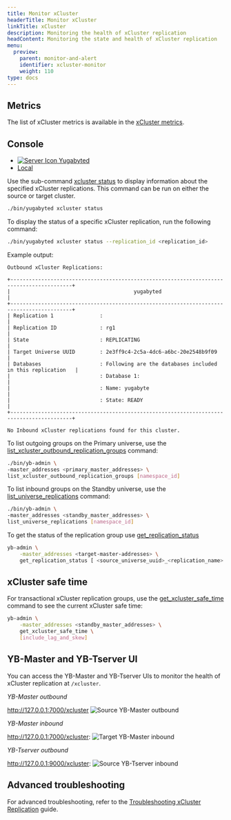 ```yaml
---
title: Monitor xCluster
headerTitle: Monitor xCluster
linkTitle: xCluster
description: Monitoring the health of xCluster replication
headContent: Monitoring the state and health of xCluster replication
menu:
  preview:
    parent: monitor-and-alert
    identifier: xcluster-monitor
    weight: 110
type: docs
---
```


## Metrics

The list of xCluster metrics is available in the [xCluster metrics](../metrics/replication/).

## Console

<ul class="nav nav-tabs-alt nav-tabs-yb custom-tabs">
  <li>
    <a href="#yugabyted" class="nav-link active" id="yugabyted-tab" data-bs-toggle="tab"
      role="tab" aria-controls="yugabyted" aria-selected="true">
      <img src="/icons/database.svg" alt="Server Icon">
      Yugabyted
    </a>
  </li>
  <li>
    <a href="#local" class="nav-link" id="local-tab" data-bs-toggle="tab"
      role="tab" aria-controls="local" aria-selected="false">
      <i class="icon-shell"></i>
      Local
    </a>
  </li>
</ul>
<div class="tab-content">
  <div id="yugabyted" class="tab-pane fade show active" role="tabpanel" aria-labelledby="yugabyted-tab">

<!-- YugabyteD Monitor -->

Use the sub-command [xcluster status](../../../reference/configuration/yugabyted/#status-1) to display information about the specified xCluster replications. This command can be run on either the source or target cluster.

```sh
./bin/yugabyted xcluster status
```

To display the status of a specific xCluster replication, run the following command:

```sh
./bin/yugabyted xcluster status --replication_id <replication_id>
```

Example output:
```output
Outbound xCluster Replications:

+------------------------------------------------------------------------------------------+
|                                        yugabyted                                         |
+------------------------------------------------------------------------------------------+
| Replication 1               :                                                            |
| Replication ID              : rg1                                                        |
| State                       : REPLICATING                                                |
| Target Universe UUID        : 2e3ff9c4-2c5a-4dc6-a6bc-20e2548b9f09                       |
| Databases                   : Following are the databases included in this replication   |
|                             : Database 1:                                                |
|                             : Name: yugabyte                                             |
|                             : State: READY                                               |
+------------------------------------------------------------------------------------------+

No Inbound xCluster replications found for this cluster.

```

  </div>

  <div id="local" class="tab-pane fade " role="tabpanel" aria-labelledby="local-tab">

<!-- Local Monitor -->

To list outgoing groups on the Primary universe, use the [list_xcluster_outbound_replication_groups](../../../admin/yb-admin/#list_xcluster_outbound_replication_groups) command:

```sh
./bin/yb-admin \
-master_addresses <primary_master_addresses> \
list_xcluster_outbound_replication_groups [namespace_id]
```

To list inbound groups on the Standby universe, use the [list_universe_replications](../../../admin/yb-admin/#list_universe_replications) command:

```sh
./bin/yb-admin \
-master_addresses <standby_master_addresses> \
list_universe_replications [namespace_id]
```

To get the status of the replication group use [get_replication_status](../../../admin/yb-admin/#get-replication-status)

```sh
yb-admin \
    -master_addresses <target-master-addresses> \
    get_replication_status [ <source_universe_uuid>_<replication_name> ]
```

  </div>

</div>

## xCluster safe time

For transactional xCluster replication groups, use the [get_xcluster_safe_time](../../../admin/yb-admin/#get-xcluster-safe-time) command to see the current xCluster safe time:

```sh
yb-admin \
    -master_addresses <standby_master_addresses> \
    get_xcluster_safe_time \
    [include_lag_and_skew]
```

## YB-Master and YB-Tserver UI

You can access the YB-Master and YB-Tserver UIs to monitor the health of xCluster replication at `/xcluster`.

*YB-Master outbound*

<http://127.0.0.1:7000/xcluster>
![Source YB-Master outbound](/images/deploy/xcluster/automatic-outbound.jpg)

*YB-Master inbound*

<http://127.0.0.1:7000/xcluster>:
![Target YB-Master inbound](/images/deploy/xcluster/automatic-inbound.jpg)

*YB-Tserver outbound*

<http://127.0.0.1:9000/xcluster>:
![Source YB-Tserver inbound](/images/deploy/xcluster/tserver-outbound.jpg)

## Advanced troubleshooting

For advanced troubleshooting, refer to the [Troubleshooting xCluster Replication](https://support.yugabyte.com/hc/en-us/articles/29809348650381-How-to-troubleshoot-xCluster-replication-lag-and-errors) guide.
